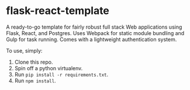 # flask-react-template
A ready-to-go template for fairly robust full stack Web applications using Flask, React, and Postgres. Uses Webpack for static module bundling and Gulp for task running. Comes with a lightweight authentication system.

To use, simply:

1) Clone this repo.
2) Spin off a python virtualenv.
3) Run `pip install -r requirements.txt`.
4) Run `npm install`.
